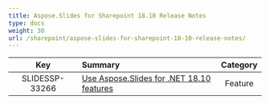```yaml
---
title: Aspose.Slides for Sharepoint 18.10 Release Notes
type: docs
weight: 30
url: /sharepoint/aspose-slides-for-sharepoint-18-10-release-notes/
---
```


|**Key** |**Summary** |**Category** |
| :-: | :- | :-: |
|SLIDESSP-33266|[Use Aspose.Slides for .NET 18.10 features](https://docs.aspose.com/display/slidesnet/Aspose.Slides+for+.NET+18.10+Release+Notes)|Feature|

